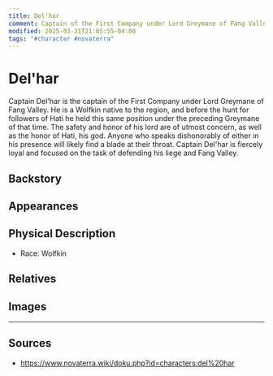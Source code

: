```yaml
---
title: Del'har
comment: Captain of the First Company under Lord Greymane of Fang Valley
modified: 2025-03-31T21:05:55-04:00
tags: "#character #novaterra"
---
```

# Del'har

Captain Del'har is the captain of the First Company under Lord Greymane of Fang Valley. He is a Wolfkin native to the region, and before the hunt for followers of Hati he held this same position under the preceding Greymane of that time. The safety and honor of his lord are of utmost concern, as well as the honor of Hati, his god. Anyone who speaks dishonorably of either in his presence will likely find a blade at their throat. Captain Del'har is fiercely loyal and focused on the task of defending his liege and Fang Valley.

## Backstory

## Appearances

## Physical Description

- Race: Wolfkin

## Relatives

## Images

---
## Sources
- https://www.novaterra.wiki/doku.php?id=characters:del%20har